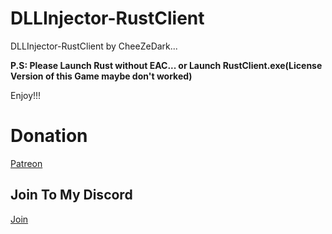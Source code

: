 # DLLInjector-RustClient
DLLInjector-RustClient by CheeZeDark...

**P.S: Please Launch Rust without EAC... or Launch RustClient.exe(License Version of this Game maybe don't worked)**

Enjoy!!!

# Donation

[Patreon](https://www.patreon.com/cheezedarkofficial)

## Join To My Discord

[Join](https://discord.gg/BK9QWWynpd)
